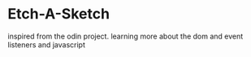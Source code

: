 # Etch-A-Sketch
inspired from the odin project. learning more about the dom and event listeners and javascript
